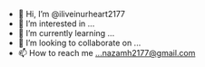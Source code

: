 - 👋 Hi, I’m @iliveinurheart2177
- 👀 I’m interested in ...
- 🌱 I’m currently learning ...
- 💞️ I’m looking to collaborate on ...
- 📫 How to reach me ...nazamh2177@gmail.com

<!---
iliveinurheart2177/iliveinurheart2177 is a ✨ special ✨ repository because its `README.md` (this file) appears on your GitHub profile.
You can click the Preview link to take a look at your changes.
--->

